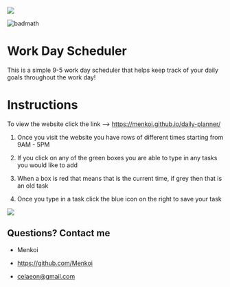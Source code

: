 <img src="https://i.imgur.com/cwLTOc4.png"/></a>

![badmath](https://img.shields.io/badge/License-MIT-blue)

# Work Day Scheduler 
This is a simple 9-5 work day scheduler that helps keep track of your daily goals throughout the work day!


# Instructions 
To view the website click the link --> 
https://menkoi.github.io/daily-planner/


1. Once you visit the website you have rows of different times starting from 9AM - 5PM

2. If you click on any of the green boxes you are able to type in any tasks you would like to add

3. When a box is red that means that is the current time, if grey then that is an old task

4. Once you type in a task click the blue icon on the right to save your task 

<img src="https://i.imgur.com/YMaT2ME.png" /></a>

 ## Questions? Contact me

  - Menkoi

  - https://github.com/Menkoi

  - celaeon@gmail.com
